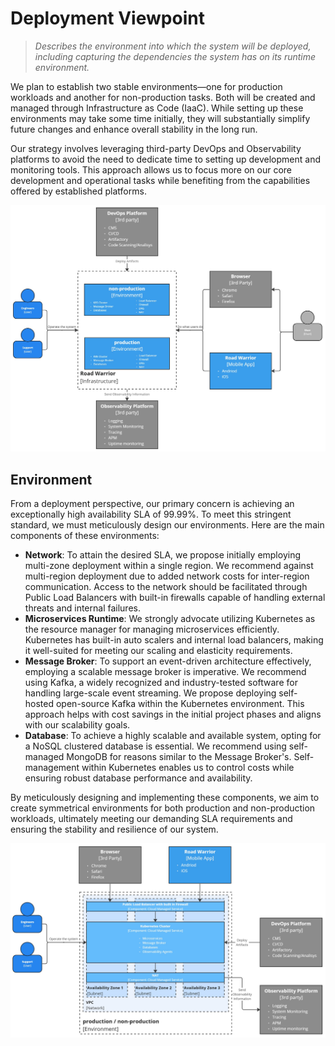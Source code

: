# Deployment Viewpoint
> *Describes the environment into which the system will be deployed, including capturing the dependencies the system has on its runtime environment.*

We plan to establish two stable environments—one for production workloads and another for non-production tasks. Both will be created and managed through Infrastructure as Code (IaaC). While setting up these environments may take some time initially, they will substantially simplify future changes and enhance overall stability in the long run.


Our strategy involves leveraging third-party DevOps and Observability platforms to avoid the need to dedicate time to setting up development and monitoring tools. This approach allows us to focus more on our core development and operational tasks while benefiting from the capabilities offered by established platforms.


![Deployment Viewpoint](deployment.jpg "Deployment Viewpoint")

## Environment

From a deployment perspective, our primary concern is achieving an exceptionally high availability SLA of 99.99%. To meet this stringent standard, we must meticulously design our environments. Here are the main components of these environments:
- **Network**: To attain the desired SLA, we propose initially employing multi-zone deployment within a single region. We recommend against multi-region deployment due to added network costs for inter-region communication. Access to the network should be facilitated through Public Load Balancers with built-in firewalls capable of handling external threats and internal failures.
- **Microservices Runtime**: We strongly advocate utilizing Kubernetes as the resource manager for managing microservices efficiently. Kubernetes has built-in auto scalers and internal load balancers, making it well-suited for meeting our scaling and elasticity requirements.
- **Message Broker**: To support an event-driven architecture effectively, employing a scalable message broker is imperative. We recommend using Kafka, a widely recognized and industry-tested software for handling large-scale event streaming. We propose deploying self-hosted open-source Kafka within the Kubernetes environment. This approach helps with cost savings in the initial project phases and aligns with our scalability goals.
- **Database**: To achieve a highly scalable and available system, opting for a NoSQL clustered database is essential. We recommend using self-managed MongoDB for reasons similar to the Message Broker's. Self-management within Kubernetes enables us to control costs while ensuring robust database performance and availability.


By meticulously designing and implementing these components, we aim to create symmetrical environments for both production and non-production workloads, ultimately meeting our demanding SLA requirements and ensuring the stability and resilience of our system.

![Environment](deployment_env.jpg "Environment")